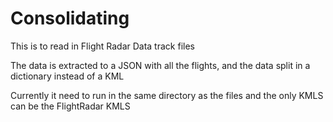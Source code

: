 # Consolidating 
 This is to read in Flight Radar Data track files
 
 The data is extracted to a JSON with all the flights, and the data split in a dictionary instead of a KML
 
 Currently it need to run in the same directory as the files and the only KMLS can be the FlightRadar KMLS
 